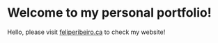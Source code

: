 # Welcome to my personal portfolio!

Hello, please visit [feliperibeiro.ca](feliperibeiro.ca) to check my website!
